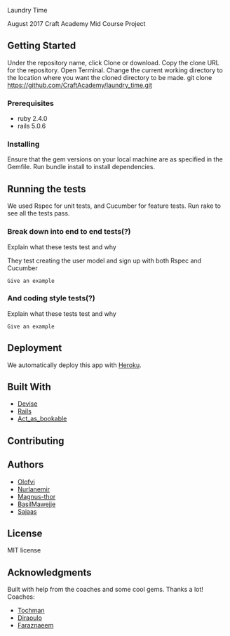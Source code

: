 Laundry Time

August 2017 Craft Academy Mid Course Project

## Getting Started

Under the repository name, click Clone or download.
Copy the clone URL for the repository.
Open Terminal.
Change the current working directory to the location where you want the cloned directory to be made.
git clone https://github.com/CraftAcademy/laundry_time.git

### Prerequisites

  * ruby 2.4.0
  * rails 5.0.6

### Installing

Ensure that the gem versions on your local machine are as specified in the Gemfile.
Run bundle install to install dependencies.

## Running the tests
We used Rspec for unit tests, and Cucumber for feature tests.
Run rake to see all the tests pass.

### Break down into end to end tests(?)

Explain what these tests test and why

They test creating the user model and sign up with both Rspec and Cucumber

```
Give an example
```


### And coding style tests(?)

Explain what these tests test and why

```
Give an example
```

## Deployment

We automatically deploy this app with [Heroku](https://www.heroku.com/). 

## Built With
* [Devise](https://github.com/plataformatec/devise)
* [Rails](https://github.com/rails/rails)
* [Act_as_bookable](https://github.com/tandusrl/acts_as_bookable)

## Contributing

## Authors
* [Olofvi](https://github.com/olofvi)
* [Nurlanemir](https://github.com/nurlanemir)
* [Magnus-thor](https://github.com/magnus-thor)
* [BasilMawejje](https://github.com/BasilMawejje)
* [Sajaas](https://github.com/Sajaas)

## License
MIT license 

## Acknowledgments
Built with help from the coaches and some cool gems. Thanks a lot!
Coaches:
* [Tochman](https://github.com/tochman)
* [Diraoulo](https://github.com/diraulo)
* [Faraznaeem](https://github.com/faraznaeem)